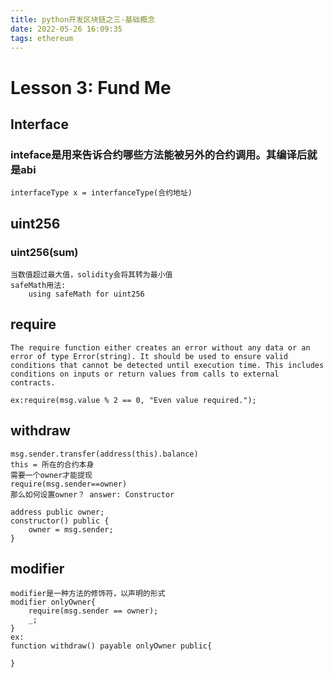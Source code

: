 ```yaml
---
title: python开发区块链之三-基础概念
date: 2022-05-26 16:09:35
tags: ethereum
---
```


# Lesson 3: Fund Me

## Interface
### inteface是用来告诉合约哪些方法能被另外的合约调用。其编译后就是abi
```sol
interfaceType x = interfanceType(合约地址)
```

## uint256
### uint256(sum)
    当数值超过最大值，solidity会将其转为最小值
    safeMath用法:
        using safeMath for uint256

## require
    The require function either creates an error without any data or an error of type Error(string). It should be used to ensure valid conditions that cannot be detected until execution time. This includes conditions on inputs or return values from calls to external contracts.
    
    ex:require(msg.value % 2 == 0, "Even value required.");

## withdraw
    msg.sender.transfer(address(this).balance)
    this = 所在的合约本身
    需要一个owner才能提现
    require(msg.sender==owner)
    那么如何设置owner？ answer: Constructor
```solidity
address public owner;
constructor() public {
    owner = msg.sender;
}
```

## modifier
    modifier是一种方法的修饰符，以声明的形式
    modifier onlyOwner{
        require(msg.sender == owner);
        _;
    }
    ex:
    function withdraw() payable onlyOwner public{

    }